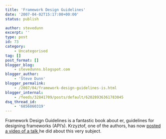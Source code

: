 ```yaml
---
title: 'Framework Design Guidelines'
date: '2007-04-02T15:17:00+00:00'
status: publish

author: stevedunn
excerpt: ''
type: post
id: 73
category:
    - Uncategorised
tag: []
post_format: []
blogger_blog:
    - stevedunns.blogspot.com
blogger_author:
    - 'Steve Dunn'
blogger_permalink:
    - /2007/04/framework-design-guidelines-is.html
blogger_internal:
    - /feeds/32841709/posts/default/62028936361783045
dsq_thread_id:
    - '6856860319'
---
```

Framework Design Guidelines is a fantastic book about er, guidelines for designing frameworks (API’s). Krzyztof, one of the authors, has now [posted a video of a talk ](http://www.researchchannel.org/prog/displayevent.aspx?rID=11087&fID=2740)he did about this very subject.